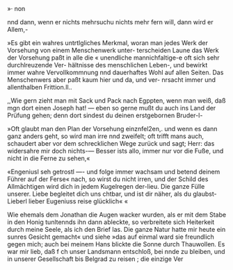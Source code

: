 »· non

nnd dann, wenn er nichts mehrsuchu nichts mehr fern will,
dann wird er Allem,-

»Es gibt ein wahres untrtlgliches Merkmal, woran man
jedes Werk der Vorsehung von einem Menschenwerk unter-
terscheiden Laune das Werk der Vorsehung paßt in alle die «
unendliche mannichfaltige-e oft sich sehr durchlreuzende Ver-
hältnisse des menschlichen Leben-, und bewirkt immer wahre
Vervollkommnung nnd dauerhaftes Wohl auf allen Seiten.
Das Menschenwers aber paßt kaum hier und da, und ver-
nrsacht immer und allenthalben Frittion.ll..

,,Wie gern zieht man mit Sack und Pack nach Egppten,
wenn man weiß, daß mgn dort einen Joseph hat! —
eben so gerne mußt du auch ins Land der Prüfung gehen;
denn dort sindest du deinen erstgebornen Bruder-l-

»Oft glaubt man den Plan der Vorsehung einznfel2en,.
und wenn es dann ganz anders geht, so wird man irre
nnd zweifelt; oft trifft mans auch, schaudert aber vor dem
schrecklichen Wege zurück und sagt; Herr: das widersahre
mir doch nichts-— Besser ists allo, immer nur vor die Fuße,
und nicht in die Ferne zu sehen,«

«Engeniusl seh getrostl —- und folge immer wachsam
und betend deinem Führer auf der Ferse« nach, so wirst du
nicht irren, und der Schild des Allmächtigen wird dich in
jedem Kugelregen der-lieu. Die ganze Fülle unserer. Liebe
begleitet dich uns chtbar, und ist dir näher, als du glaubst-
Lieberl lieber Eugeniuss reise glücklich« «

 

Wie ehemals dem Jonathan die Augen wacker wurden,
als er mit dem Stabe in den Honig tunltennds ihn dann
ableckte, so verbreitete sich Heiterkeit durch meine Seele,
als ich den Brief las. Die ganze Natur hatte mir heute
ein sunres Gesicht gemacht« und siehe »das auf einmal ward
sie freundlich gegen mich; auch bei meinem Hans blickte
die Sonne durch Thauwollen. Es war mir lieb, daß f ch
unser Landsmann entschloß, bei nnde zu bleiben, und in
unserer Gesellschaft bis Belgrad zu reisen ; die einzige Ver


